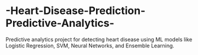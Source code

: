 # -Heart-Disease-Prediction-Predictive-Analytics-
Predictive analytics project for detecting heart disease using ML models like Logistic Regression, SVM, Neural Networks, and Ensemble Learning.
